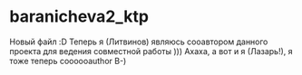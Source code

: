 # baranicheva2_ktp
Новый файл
:D
Теперь я (Литвинов) являюсь сооавтором данного проекта для ведения совместной работы )))
Ахаха, а вот и я (Лазарь!), я тоже теперь соооооauthor B-)
